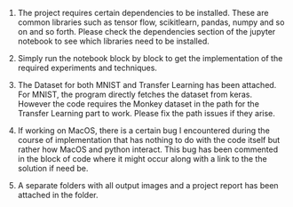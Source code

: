 

1. The project requires certain dependencies to be installed. These are common libraries such as tensor flow, scikitlearn, pandas, numpy and so on and so forth. Please check the dependencies section of the jupyter notebook to see which libraries need to be installed. 

2. Simply run the notebook block by block to get the implementation of the required experiments and techniques.

3. The Dataset for both MNIST and Transfer Learning has been attached. For MNIST, the program directly fetches the dataset from keras. However the code requires the Monkey dataset in the path for the Transfer Learning part to work. Please fix the path issues if they arise.

4. If working on MacOS, there is a certain bug I encountered during the course of implementation that has nothing to do with the code itself but rather how MacOS and python interact. This bug has been commented in the block of code where it might occur along with a link to the the solution if need be.

5. A separate folders with all output images and a project report has been attached in the folder.
